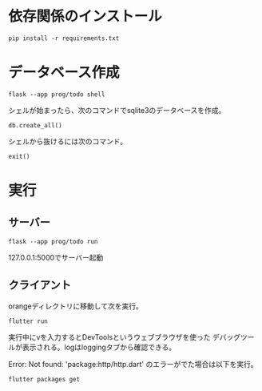 # 依存関係のインストール

```
pip install -r requirements.txt
```

# データベース作成

```
flask --app prog/todo shell
```

シェルが始まったら、次のコマンドでsqlite3のデータベースを作成。

```
db.create_all()
```

シェルから抜けるには次のコマンド。

```
exit()
```

# 実行

## サーバー

```
flask --app prog/todo run
```

127.0.0.1:5000でサーバー起動

## クライアント

orangeディレクトリに移動して次を実行。

```
flutter run
```

実行中にvを入力するとDevToolsというウェブブラウザを使った
デバッグツールが表示される。logはloggingタブから確認できる。

Error: Not found: 'package:http/http.dart'
のエラーがでた場合は以下を実行。

```
flutter packages get
```